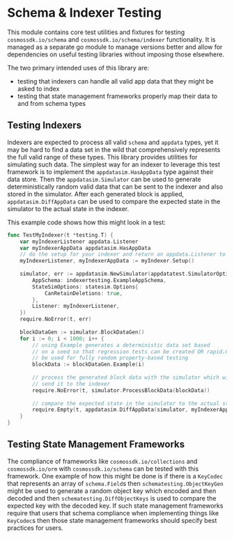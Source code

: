 # Schema & Indexer Testing

This module contains core test utilities and fixtures for testing `cosmossdk.io/schema` and `cosmossdk.io/schema/indexer` functionality. It is managed as a separate go module to manage versions better and allow for dependencies on useful testing libraries without imposing those elsewhere.

The two primary intended uses of this library are:
- testing that indexers can handle all valid app data that they might be asked to index
- testing that state management frameworks properly map their data to and from schema types

## Testing Indexers

Indexers are expected to process all valid `schema` and `appdata` types, yet it may be hard to find a data set in the wild that comprehensively represents the full valid range of these types. This library provides utilities for simulating such data. The simplest way for an indexer to leverage this test framework is to implement the `appdatasim.HasAppData` type against their data store. Then the `appdatasim.Simulator` can be used to generate deterministically random valid data that can be sent to the indexer and also stored in the simulator. After each generated block is applied, `appdatasim.DiffAppData` can be used to compare the expected state in the simulator to the actual state in the indexer.

This example code shows how this might look in a test:

```go
func TestMyIndexer(t *testing.T) {
	var myIndexerListener appdata.Listener
	var myIndexerAppData appdatasim.HasAppData
    // do the setup for your indexer and return an appdata.Listener to consume updates and the appdatasim.HasAppData instance to check the actual vs expected data
    myIndexerListener, myIndexerAppData := myIndexer.Setup() 
	
    simulator, err := appdatasim.NewSimulator(appdatatest.SimulatorOptions{
        AppSchema: indexertesting.ExampleAppSchema,
        StateSimOptions: statesim.Options{
            CanRetainDeletions: true,
        },
		Listener: myIndexerListener,
    })
    require.NoError(t, err)
    
    blockDataGen := simulator.BlockDataGen()
    for i := 0; i < 1000; i++ {
		// using Example generates a deterministic data set based
        // on a seed so that regression tests can be created OR rapid.Check can
        // be used for fully random property-based testing
        blockData := blockDataGen.Example(i)
		
        // process the generated block data with the simulator which will also
        // send it to the indexer
        require.NoError(t, simulator.ProcessBlockData(blockData))
		
        // compare the expected state in the simulator to the actual state in the indexer and expect the diff to be empty
		require.Empty(t, appdatasim.DiffAppData(simulator, myIndexerAppData))
    }
}
```

## Testing State Management Frameworks

The compliance of frameworks like `cosmossdk.io/collections` and `cosmossdk.io/orm` with `cosmossdk.io/schema` can be tested with this framework. One example of how this might be done is if there is a `KeyCodec` that represents an array of `schema.Field`s then `schematesting.ObjectKeyGen` might be used to generate a random object key which encoded and then decoded and then `schematesting.DiffObjectKeys` is used to compare the expected key with the decoded key. If such state management frameworks require that users that schema compliance when implementing things like `KeyCodec`s then those state management frameworks should specify best practices for users.